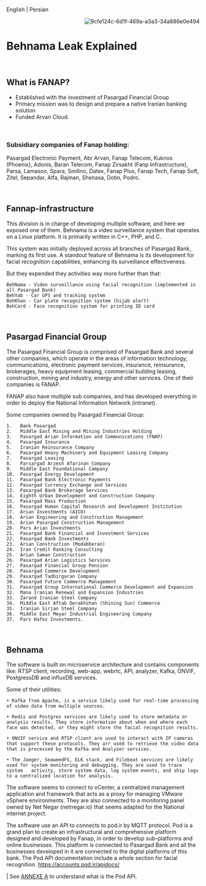 English | Persian
<br>

<p align="right">
<img src="https://github.com/NeverWonderLand/iran-exposed/assets/64184513/9cfe124c-6d1f-469a-a3a3-34a886e0e494" alt="9cfe124c-6d1f-469a-a3a3-34a886e0e494"
</p>

# Behnama Leak Explained

<br>

## What is FANAP?

- Established with the investment of Pasargad Financial Group
- Primary mission was to design and prepare a native Iranian banking solution
- Funded Arvan Cloud.

<br>

### Subsidiary companies of Fanap holding:

Pasargad Electronic Payment, Abr Arvan, Fanap Telecom, Kuknos (Phoenix), Adonis, Baran Telecom, Fanap Zirsakht (Fanp Infrastructure), Parsa, Lamasoo, Spara, Smilino, Datex, Fanap Plus, Fanap Tech, Fanap Soft, Zitel, Sepandar, Alfa, Rajman, Shenasa, Dotin, Podro.

<br>

## Fannap-infrastructure

This division is in charge of developing multiple software, and here we exposed one of them. Behnama is a video surveillance system that operates on a Linux platform. It is primarily written in C++, PHP, and C. 

This system was initially deployed across all branches of Pasargad Bank, marking its first use. A standout feature of Behnama is its development for facial recognition capabilities, enhancing its surveillance effectiveness.

But they expended they activities way more further than that:

    BehNama - Video surveillance using facial recognition (implemented in all Pasargad Bank)
    BehYab - Car GPS and tracking system
    BehKhan - Car plate recognition system (hijab alert)
    BehCard - Face recognition system for printing ID card
    
<br>

## Pasargad Financial Group

The Pasargad Financial Group is comprised of Pasargad Bank and several other companies, which operate in the areas of information technology, communications, electronic payment services, insurance, reinsurance, brokerages, heavy equipment leasing, commercial building leasing, construction, mining and industry, energy and other services. One of their companies is FANAP.

FANAP also have multiple sub companies, and has developed everything in order to deploy the National Information Network (intranet).

Some companies owned by Pasargad Financial Group:

    1.   Bank Pasargad
    2.   Middle East Mining and Mining Industries Holding
    3.   Pasargad Arian Information and Communications (FNAP)
    4.   Pasargad Insurance
    5.   Iranian Reinsurance Company
    6.   Pasargad Heavy Machinery and Equipment Leasing Company
    7.   Pasargad Leasing
    8.   Parsargad Arzesh Afarinan Company
    9.   Middle East Foundational Company
    10.  Pasargad Energy Development
    11.  Pasargad Bank Electronic Payments
    12.  Pasargad Currency Exchange and Services
    13.  Pasargad Bank Brokerage Services
    14.  Eighth Urban Development and Construction Company
    15.  Pasargad Mass Production
    16.  Pasargad Human Capital Research and Development Institution
    17.  Arian Investments (AICO)
    18.  Arian Engineering and Construction Management
    19.  Arian Pasargad Construction Management
    20.  Pars Arian Investments
    21.  Pasargad Bank Financial and Investment Services
    22.  Pasargad Bank Investments
    23.  Arian Construction (Modabberan)
    24.  Iran Credit Ranking Consulting
    25.  Arian Saman Construction
    26.  Pasargad Arian Logistics Services
    27.  Pasargad Financial Group Pension
    28.  Pasargad Commerce Development
    29.  Pasargad Tadbirgaran Company
    30.  Pasargad Future Commerce Management
    31.  Pasargad Group International Commerce Development and Expansion
    32.  Mana Iranian Renewal and Expansion Industries
    33.  Zarand Iranian Steel Company
    34.  Middle East Aftab Derakhshan (Shining Sun) Commerce
    35.  Iranian Sirjan Steel Company
    36.  Middle East Meyar Industrial Engineering Company
    37.  Pars Hafez Investments.

<br>

## Behnama

The software is built on microservice architecture and contains components like: RTSP client, recording, web-app, webrtc, API, analyzer, Kafka, ONVIF, PostgressDB and influxDB services.

Some of their utilities:

    • Kafka from Apache, is a service likely used for real-time processing of video data from multiple sources.

    • Redis and Postgres services are likely used to store metadata or analysis results. They store information about when and where each face was detected, or they might store the facial recognition results.

    • ONVIF service and RTSP client are used to interact with IP cameras that support these protocols. They arr used to retrieve the video data    that is processed by the Kafka and Analyzer services.

    • The Jaeger, SeaweedFS, ELK stack, and Filebeat services are likely used for system monitoring and debugging. They are used to trace system   activity, store system data, log system events, and ship logs to a centralized location for analysis.

The software seems to connect to vCenter, a centralized management application and framework that acts as a proxy for managing VMware vSphere environments. They are also connected to a monitoring panel owned by Net Negar (netnegar.io) that seems adapted for the National internet project.

The software use an API to connects to pod.ir by MQTT protocol. Pod is a grand plan to create an infrastructural and comprehensive platform designed and developed by Fanap, in order to develop sub-platforms and online businesses. This platform is connected to Pasargad Bank and all the businesses developed in it are connected to the digital platforms of this bank. The Pod API documentation include a whole section for facial recognition. https://accounts.pod.ir/apidocs/

| See [ANNEXE A](https://github.com/NeverWonderLand/iran-exposed/blob/main/ANNEXE_A.md) to understand what is the Pod API.
